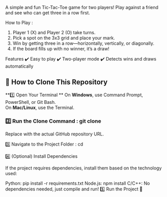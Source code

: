 A simple and fun Tic-Tac-Toe game for two players! Play against a friend and see who can get three in a row first.

How to Play : 
1. Player 1 (X) and Player 2 (O) take turns.
2. Pick a spot on the 3x3 grid and place your mark.
3. Win by getting three in a row—horizontally, vertically, or diagonally.
4. If the board fills up with no winner, it’s a draw!

Features
✔️ Easy to play
✔️ Two-player mode
✔️ Detects wins and draws automatically

## 🚀 How to Clone This Repository  


**1️⃣ Open Your Terminal  **
On **Windows**, use Command Prompt, PowerShell, or Git Bash.  
On **Mac/Linux**, use the Terminal.  

### 2️⃣ Run the Clone Command  : git clone <repo-link>
Replace <repo-link> with the actual GitHub repository URL.

3️⃣ Navigate to the Project Folder : cd <repo-name>

4️⃣ (Optional) Install Dependencies

If the project requires dependencies, install them based on the technology used:

Python: pip install -r requirements.txt
Node.js: npm install
C/C++: No dependencies needed, just compile and run!
5️⃣ Run the Project 🚀
